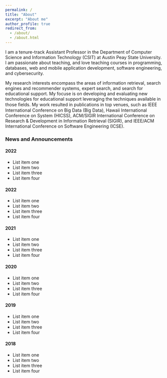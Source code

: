 ```yaml
---
permalink: /
title: "About"
excerpt: "About me"
author_profile: true
redirect_from: 
  - /about/
  - /about.html
---
```

I am a tenure-track Assistant Professor in the Department of Computer Science and Information Technology (CSIT) at Austin Peay State University. I am passionate about teaching, and love teaching courses in programming, databases, web and mobile application development, software engineering, and  cybersecurity.

My research interests encompass the areas of information retrieval, search engines and recommender systems, expert search, and search for educational support. My focuse is on developing and evaluating new technologies for educational support leveraging the techniques available in those ﬁelds. My work resulted in publications in top venues, such as IEEE International Conference on Big Data (Big Data), Hawaii International Conference on System (HICSS), ACM/SIGIR International Conference on Research & Development in Information Retrieval (SIGIR), and IEEE/ACM International Conference on Software Engineering (ICSE). 



### News and Announcements

#### 2022
  * List item one    
  * List item two
  * List item three
  * List item four
#### 2022
  * List item one    
  * List item two
  * List item three
  * List item four
#### 2021
  * List item one    
  * List item two
  * List item three
  * List item four
#### 2020
  * List item one    
  * List item two
  * List item three
  * List item four
#### 2019
  * List item one    
  * List item two
  * List item three
  * List item four
#### 2018
  * List item one    
  * List item two
  * List item three
  * List item four
